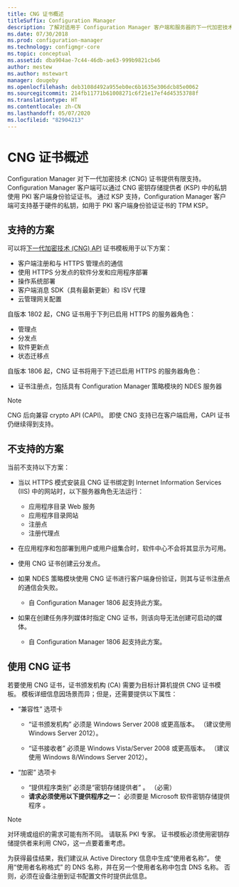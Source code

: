 ```yaml
---
title: CNG 证书概述
titleSuffix: Configuration Manager
description: 了解对适用于 Configuration Manager 客户端和服务器的下一代加密技术证书的支持。
ms.date: 07/30/2018
ms.prod: configuration-manager
ms.technology: configmgr-core
ms.topic: conceptual
ms.assetid: dba904ae-7c44-46db-ae63-999b9821cb46
author: mestew
ms.author: mstewart
manager: dougeby
ms.openlocfilehash: deb3108d492a955eb0ec6b1635e306dcb85e0062
ms.sourcegitcommit: 214fb11771b61008271c6f21e17ef4d45353788f
ms.translationtype: HT
ms.contentlocale: zh-CN
ms.lasthandoff: 05/07/2020
ms.locfileid: "82904213"
---
```

# <a name="cng-certificates-overview"></a>CNG 证书概述
<!-- 1356191 --> 

Configuration Manager 对下一代加密技术 (CNG) 证书提供有限支持。 Configuration Manager 客户端可以通过 CNG 密钥存储提供者 (KSP) 中的私钥使用 PKI 客户端身份验证证书。 通过 KSP 支持，Configuration Manager 客户端可支持基于硬件的私钥，如用于 PKI 客户端身份验证证书的 TPM KSP。

## <a name="supported-scenarios"></a>支持的方案
可以将[下一代加密技术 (CNG) API](https://docs.microsoft.com/windows/win32/seccng/cng-features) 证书模板用于以下方案：

- 客户端注册和与 HTTPS 管理点的通信   
- 使用 HTTPS 分发点的软件分发和应用程序部署   
- 操作系统部署  
- 客户端消息 SDK（具有最新更新）和 ISV 代理   
- 云管理网关配置  

自版本 1802 起，CNG 证书用于下列已启用 HTTPS 的服务器角色： <!-- 1357314 -->   
- 管理点
- 分发点
- 软件更新点
- 状态迁移点     

自版本 1806 起，CNG 证书将用于下述已启用 HTTPS 的服务器角色：

- 证书注册点，包括具有 Configuration Manager 策略模块的 NDES 服务器 <!--1357314-->

> [!NOTE]
> CNG 后向兼容 crypto API (CAPI)。 即使 CNG 支持已在客户端启用，CAPI 证书仍继续得到支持。

## <a name="unsupported-scenarios"></a>不支持的方案

当前不支持以下方案：

- 当以 HTTPS 模式安装且 CNG 证书绑定到 Internet Information Services (IIS) 中的网站时，以下服务器角色无法运行： 
    - 应用程序目录 Web 服务
    - 应用程序目录网站
    - 注册点  
    - 注册代理点  

- 在应用程序和包部署到用户或用户组集合时，软件中心不会将其显示为可用。

- 使用 CNG 证书创建云分发点。

- 如果 NDES 策略模块使用 CNG 证书进行客户端身份验证，则其与证书注册点的通信会失败。 
    - 自 Configuration Manager 1806 起支持此方案。

- 如果在创建任务序列媒体时指定 CNG 证书，则该向导无法创建可启动的媒体。
    - 自 Configuration Manager 1806 起支持此方案。

## <a name="to-use-cng-certificates"></a>使用 CNG 证书

若要使用 CNG 证书，证书颁发机构 (CA) 需要为目标计算机提供 CNG 证书模板。 模板详细信息因场景而异；但是，还需要提供以下属性：

- “兼容性”  选项卡

    - “证书颁发机构”  必须是 Windows Server 2008 或更高版本。 （建议使用 Windows Server 2012）。

    - “证书接收者”  必须是 Windows Vista/Server 2008 或更高版本。 （建议使用 Windows 8/Windows Server 2012）。

- “加密”  选项卡

    - “提供程序类别”  必须是“密钥存储提供者”  。 （必需）
    - **请求必须使用以下提供程序之一：** 必须要是 Microsoft 软件密钥存储提供程序  。 

> [!NOTE]
> 对环境或组织的需求可能有所不同。 请联系 PKI 专家。 证书模板必须使用密钥存储提供者来利用 CNG，这一点要着重考虑。

为获得最佳结果，我们建议从 Active Directory 信息中生成“使用者名称”。 使用“使用者名称格式”  的 DNS 名称，并在另一个使用者名称中包含 DNS 名称。 否则，必须在设备注册到证书配置文件时提供此信息。
